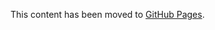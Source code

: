 This content has been moved to [GitHub Pages](https://microsoft.github.io/vs-threading/analyzers/VSTHRD101.html).
